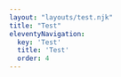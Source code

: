 ```yaml
---
layout: "layouts/test.njk"
title: "Test"
eleventyNavigation:
  key: 'Test'
  title: 'Test'
  order: 4
---
```



